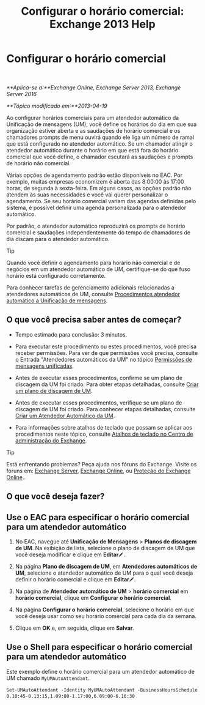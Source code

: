 ﻿---
title: 'Configurar o horário comercial: Exchange 2013 Help'
TOCTitle: Configurar o horário comercial
ms:assetid: 96b4be99-af94-4fa4-959a-48413387a044
ms:mtpsurl: https://technet.microsoft.com/pt-br/library/Bb232133(v=EXCHG.150)
ms:contentKeyID: 50486163
ms.date: 05/22/2018
mtps_version: v=EXCHG.150
ms.translationtype: MT
---

# Configurar o horário comercial

 

_**Aplica-se a:**Exchange Online, Exchange Server 2013, Exchange Server 2016_

_**Tópico modificado em:**2013-04-19_

Ao configurar horários comerciais para um atendedor automático da Unificação de mensagens (UM), você define os horários do dia em que sua organização estiver aberta e as saudações de horário comercial e os chamadores prompts de menu ouvirá quando ele liga um número de ramal que está configurado no atendedor automático. Se um chamador atingir o atendedor automático durante o horário em que está fora do horário comercial que você define, o chamador escutará as saudações e prompts de horário não comercial.

Várias opções de agendamento padrão estão disponíveis no EAC. Por exemplo, muitas empresas economizem é aberta das 8:00:00 às 17:00 horas, de segunda à sexta-feira. Em alguns casos, as opções padrão não atendem às suas necessidades e você vai querer personalizar o agendamento. Se seu horário comercial variam das agendas definidas pelo sistema, é possível definir uma agenda personalizada para o atendedor automático.

Por padrão, o atendedor automático reproduzirá os prompts de horário comercial e saudações independentemente do tempo de chamadores de dia discam para o atendedor automático.


> [!TIP]
> Quando você definir o agendamento para horário não comercial e de negócios em um atendedor automático de UM, certifique-se do que fuso horário está configurado corretamente.



Para conhecer tarefas de gerenciamento adicionais relacionadas a atendedores automáticos de UM, consulte [Procedimentos atendedor automático a Unificação de mensagens](um-auto-attendant-procedures-exchange-2013-help.md).

## O que você precisa saber antes de começar?

  - Tempo estimado para conclusão: 3 minutos.

  - Para executar este procedimento ou estes procedimentos, você precisa receber permissões. Para ver de que permissões você precisa, consulte o Entrada "Atendedores automáticos da UM" no tópico [Permissões de mensagens unificadas](unified-messaging-permissions-exchange-2013-help.md).

  - Antes de executar esses procedimentos, confirme se um plano de discagem da UM foi criado. Para obter etapas detalhadas, consulte [Criar um plano de discagem de UM](create-a-um-dial-plan-exchange-2013-help.md).

  - Antes de executar esses procedimentos, verifique se um plano de discagem de UM foi criado. Para conhecer etapas detalhadas, consulte [Criar um Atendedor Automático da UM](create-a-um-auto-attendant-exchange-2013-help.md).

  - Para informações sobre atalhos de teclado que possam se aplicar aos procedimentos neste tópico, consulte [Atalhos de teclado no Centro de administração do Exchange](keyboard-shortcuts-in-the-exchange-admin-center-exchange-online-protection-help.md).


> [!TIP]
> Está enfrentando problemas? Peça ajuda nos fóruns do Exchange. Visite os fóruns em: <A href="https://go.microsoft.com/fwlink/p/?linkid=60612">Exchange Server</A>, <A href="https://go.microsoft.com/fwlink/p/?linkid=267542">Exchange Online</A>, ou <A href="https://go.microsoft.com/fwlink/p/?linkid=285351">Proteção do Exchange Online</A>..



## O que você deseja fazer?

## Use o EAC para especificar o horário comercial para um atendedor automático

1.  No EAC, navegue até **Unificação de Mensagens** \> **Planos de discagem de UM**. Na exibição de lista, selecione o plano de discagem de UM que você deseja modificar e clique em **Editar**![Ícone de edição](images/JJ218640.6f53ccb2-1f13-4c02-bea0-30690e6ea71d(EXCHG.150).gif "Ícone de edição").

2.  Na página **Plano de discagem de UM**, em **Atendedores automáticos de UM**, selecione o atendedor automático de UM para o qual você deseja definir o horário comercial e clique em **Editar**![Ícone de edição](images/JJ218640.6f53ccb2-1f13-4c02-bea0-30690e6ea71d(EXCHG.150).gif "Ícone de edição").

3.  Na página de **Atendedor automático de UM** \> **horário comercial** em **horário comercial**, clique em **Configurar o horário comercial**.

4.  Na página **Configurar o horário comercial**, selecione o horário em que você deseja usar como seu horário comercial para cada dia da semana.

5.  Clique em **OK** e, em seguida, clique em **Salvar**.

## Use o Shell para especificar o horário comercial para um atendedor automático

Este exemplo define o horário comercial para um atendedor automático de UM chamado `MyUMAutoAttendant`.

    Set-UMAutoAttendant -Identity MyUMAutoAttendant -BusinessHoursSchedule 0.10:45-0.13:15,1.09:00-1.17:00,6.09:00-6.16:30

